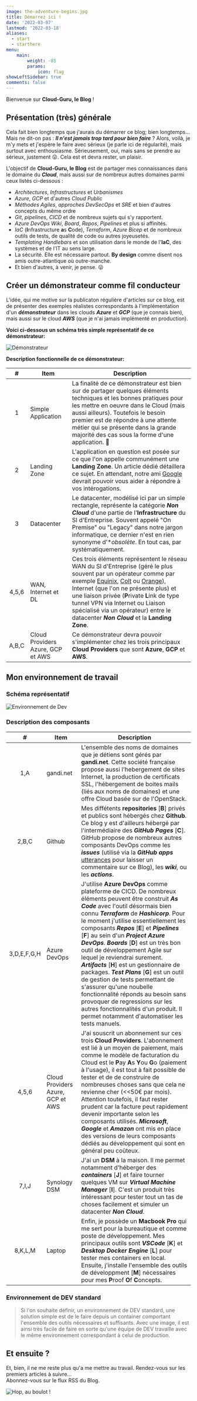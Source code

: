 ```yaml
---
image: the-adventure-begins.jpg
title: Démarrez ici !
date: '2022-03-07'
lastmod: '2022-03-18'
aliases:
  - start
  - starthere
menu:
    main: 
        weight: -85
        params:
            icon: flag
showLeftSidebar: true
comments: false
---
```


Bienvenue sur **Cloud-Guru, le Blog** !

## Présentation (très) générale

Cela fait bien longtemps que j'aurais du démarrer ce blog; bien longtemps... Mais ne dit-on pas : ***Il n'est jamais trop tard pour bien faire*** ? Alors, voilà, je m'y mets et j'espère le faire avec sérieux (je parle ici de régularité), mais surtout avec enthousiasme. Sérieusement, oui, mais sans se prendre au sérieux, justement 😛. Cela est et devra rester, un plaisir.

L'objectif de **Cloud-Guru, le Blog** est de partager mes connaissances dans le domaine du ***Cloud***, mais aussi sur de nombreux autres domaines parmi ceux listés ci-dessous :

- *Architectures*, *Infrastructures* et *Urbanismes*
- *Azure*, *GCP* et d'autres *Cloud Public*
- *Méthodes Agiles*, *approches DevSecOps* et *SRE* et bien d'autres concepts du même ordre
- *Git*, *pipelines*, *CICD* et de nombreux sujets qui s'y rapportent.
- *Azure DevOps Wiki*, *Board*, *Repos*, *Pipelines* et plus si affinités.
- *IaC* (**I**nfrastructure **a**s **C**ode), *Terraform*, *Azure Bicep* et de nombreux outils de tests, de qualité de code ou autres joyeusetés.
- *Templating Handlebars* et son utilisation dans le monde de l'**IaC**, des systèmes et de l'IT au sens large.
- La sécurité. Elle est nécessaire partout. **By design** comme disent nos amis outre-atlantique où outre-manche.
- Et bien d'autres, à venir, je pense. 😛

## Créer un démonstrateur comme fil conducteur

L'idée, qui me motive sur la publicaton régulière d'articles sur ce blog, est de présenter des exemples réalistes correspondants à l'implémentation d'un ***démonstrateur*** dans les clouds ***Azure*** et ***GCP*** (que je connais bien), mais aussi sur le cloud ***AWS*** (que je n'ai jamais implémenté en production).

**Voici ci-dessous un schéma très simple représentatif de ce démonstrateur:**

![Démonstrateur](demonstrator.jpg)

**Description fonctionnelle de ce démonstrateur:**

| # |Item|Description|
|:-:|----|-----------|
|1|Simple Application| La finalité de ce démonstrateur est bien sur de partager quelques éléments techniques et les bonnes pratiques pour les mettre en oeuvre dans le Cloud (mais aussi ailleurs). Toutefois le besoin premier est de répondre à une attente métier qui se présente dans la grande majorité des cas sous la forme d'une application. 🤗|
|2|Landing Zone|L'application en question est posée sur ce que l'on appelle communément une **Landing Zone**. Un article dédié détaillera ce sujet. En attendant, notre ami [Google](https://www.google.com/search?q=landing+zone) devrait pouvoir vous aider à répondre à vos intérogations.|
|3|Datacenter|Le datacenter, modélisé ici par un simple rectangle, représente la catégorie ***Non Cloud*** d'une partie de l'**Infrastructure** du SI d'Entreprise. Souvent appelé "On Premise" ou "Legacy" dans notre jargon informatique, ce dernier n'est en rien synonyme d'**obsolète*. En tout cas, par systématiquement.|
|4,5,6|WAN, Internet et DL|Ces trois éléments représentent le réseau WAN du SI d'Entreprise (géré le plus souvent par un opérateur comme par exemple [Equinix](https://www.equinix.fr), [Colt](https://www.colt.net) ou [Orange](https://www.orange-business.com/fr)), Internet (que l'on ne présente plus) et une liaison privée (**P**rivate **L**ink de type tunnel VPN via Internet ou Liaison spécialisé via un opérateur) entre le datacenter ***Non Cloud*** et la **Landing Zone**.|
|A,B,C|Cloud Providers Azure, GCP et AWS|Ce démonstrateur devra pouvoir s'implémenter chez les trois principaux **Cloud Providers** que sont **Azure**, **GCP** et **AWS**.|

## Mon environnement de travail

### Schéma représentatif

![Environnement de Dev](dev-environment.jpg)

### Description des composants

| # |Item|Description|
|:-:|----|-----------|
|1,A|gandi.net|L'ensemble des noms de domaines que je détiens sont gérés par **gandi.net**. Cette société française propose aussi l'hebergement de sites Internet, la production de certificats SSL, l'hébergement de boites mails (liés aux noms de domaines) et une offre Cloud basée sur de l'OpenStack.|
|2,B,C|Github|Mes diffétents **repositories** [**B**] privés et publics sont hébergés chez **Github**. Ce blog y est d'ailleurs hébergé par l'intermédiaire des ***GitHub Pages*** [**C**]. GitHub propose de nombreux autres composants DevOps comme les ***issues*** (utilisé via la ***GitHub apps*** [utterances](https://github.com/apps/utterances) pour laisser un commentaire sur ce Blog), les ***wiki***, ou les ***actions***.|
|3,D,E,F,G,H|Azure DevOps|J'utilise **Azure DevOps** comme plateforme de CICD. De nombreux éléments peuvent être construit ***As Code*** avec l'outil désormais bien connu ***Terraform*** de ***Hashicorp***. Pour le moment j'utilise essentiellement les composants ***Repos*** [**E**] et ***Pipelines*** [**F**] au sein d'un ***Project Azure DevOps***. ***Boards*** [**D**] est un très bon outil de développement Agile sur lequel je reviendrai surement. ***Artifacts*** [**H**] est un gestionnaire de packages. ***Test Plans*** [**G**] est un outil de gestion de tests permettant de s'assurer qu'une noubelle fonctionnalité réponds au besoin sans provoquer de regressions sur les autres fonctionnalités d'un produit. Il permet notamment d'automatiser les tests manuels.|
|4,5,6|Cloud Providers Azure, GCP et AWS|J'ai souscrit un abonnement sur ces trois **Cloud Providers**. L'abonnement est lié à un moyen de paiement, mais comme le modèle de facturation du Cloud est le **P**ay **A**s **Y**ou **G**o (paiement à l'usage), il est tout à fait possible de tester et de de construire de nombreuses choses sans que cela ne revienne cher (<<50€ par mois). Attention toutefois, il faut rester prudent car la facture peut rapidement devenir importante selon les composants utilisés. ***Microsoft***, ***Google*** et ***Amazon*** ont mis en place des versions de leurs composants dédiés au développement qui sont en général peu coûteux.|
|7,I,J|Synology DSM|J'ai un **DSM** à la maison. Il me permet notamment d'héberger des ***containers*** [**J**] et faire tourner quelques VM sur ***Virtual Machine Manager*** [**I**]. C'est un produit très intéressant pour tester tout un tas de choses facilement et simuler un datacenter ***Non Cloud***.|
|8,K,L,M|Laptop|Enfin, je possède un **Macbook Pro** qui me sert pour la bureautique et comme poste de développement. Mes principaux outils sont ***VSCode*** [**K**] et ***Desktop Docker Engine*** [**L**] pour tester mes containers en local. Ensuite, j'installe l'ensemble des outils de développment [**M**] nécessaires pour mes **P**roof **O**f **C**oncepts.|

### Environnement de DEV standard

> Si l'on souhaite définir, un environnement de DEV standard, une solution simple est de le faire depuis un container comportant l'ensemble des outils nécessaires et suffisants. Avec une image, il est ainsi très facile de faire en sorte qu'une équipe de DEV travaille avec le même environnement correspondant à celui de production.

## Et ensuite ?

Et, bien, il ne me reste plus qu'a me mettre au travail. Rendez-vous sur les premiers articles à suivre...\
Abonnez-vous sur le flux RSS du Blog.

![Hop, au boulot !](lets-get-started.jpg)
